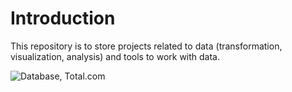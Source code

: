 # Introduction

This repository is to store projects related to data (transformation, visualization, analysis) and tools to work with data.

![Database, Total.com](../images/database_toptal-com.png)
